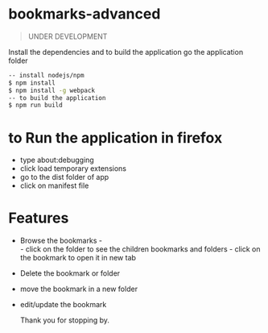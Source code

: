 # bookmarks-advanced
> UNDER DEVELOPMENT

Install the dependencies and to build the application
go the application folder
```sh
-- install nodejs/npm
$ npm install
$ npm install -g webpack
-- to build the application
$ npm run build
```


# to Run the application in firefox
  - type about:debugging
  - click load temporary extensions
  - go to the dist folder of app
  - click on manifest file

# Features 
  - Browse the bookmarks -  
        - click on the folder to see the children bookmarks and folders
        - click on the bookmark to open it in new tab
  - Delete the bookmark or folder
  - move the bookmark in a new folder
  - edit/update the bookmark 






    Thank you for stopping by.

